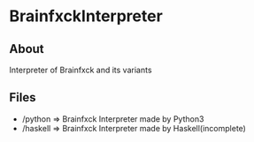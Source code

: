 # BrainfxckInterpreter

## About

Interpreter of Brainfxck and its variants

## Files
* /python => Brainfxck Interpreter made by Python3
* /haskell => Brainfxck Interpreter made by Haskell(incomplete)
